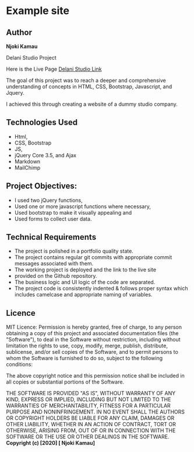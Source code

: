 # Example site

## Author
**Njoki Kamau**

Delani Studio Project

Here is the Live Page
[Delani Studio Link](https://njoki254.github.io/Delani-Studio/)


The goal of this project was to reach a deeper and comprehensive understanding of concepts in HTML, CSS, Bootstrap, Javascript, and  Jquery.

I achieved this through creating a website of a dummy studio company.

## Technologies Used
- Html,
- CSS, Bootstrap
- JS,
- jQuery Core 3.5, and Ajax
- Markdown
- MailChimp

## Project Objectives:
  - I used two jQuery functions,
  - Used one or more javascript functions where necessary,
  - Used bootstrap to make it visually appealing and
  - Used forms to collect user data.

## Technical Requirements

- The project is polished in a portfolio quality state.
- The project contains regular git commits with appropriate commit messages associated with them.
- The working project is deployed and the link to the live site
- provided on the Github repository.
- The business logic and UI logic of the code are separated.
- The project code is consistently indented & follows proper syntax which includes camelcase and appropriate naming of variables.

## Licence

MIT Licence:
Permission is hereby granted, free of charge, to any person obtaining a copy
of this project and associated documentation files (the "Software"), to deal
in the Software without restriction, including without limitation the rights
to use, copy, modify, merge, publish, distribute, sublicense, and/or sell
copies of the Software, and to permit persons to whom the Software is
furnished to do so, subject to the following conditions:

The above copyright notice and this permission notice shall be included in all
copies or substantial portions of the Software.

THE SOFTWARE IS PROVIDED "AS IS", WITHOUT WARRANTY OF ANY KIND, EXPRESS OR
IMPLIED, INCLUDING BUT NOT LIMITED TO THE WARRANTIES OF MERCHANTABILITY,
FITNESS FOR A PARTICULAR PURPOSE AND NONINFRINGEMENT. IN NO EVENT SHALL THE
AUTHORS OR COPYRIGHT HOLDERS BE LIABLE FOR ANY CLAIM, DAMAGES OR OTHER
LIABILITY, WHETHER IN AN ACTION OF CONTRACT, TORT OR OTHERWISE, ARISING FROM,
OUT OF OR IN CONNECTION WITH THE SOFTWARE OR THE USE OR OTHER DEALINGS IN THE
SOFTWARE.
**Copyright (c) [2020] [ Njoki Kamau]**
